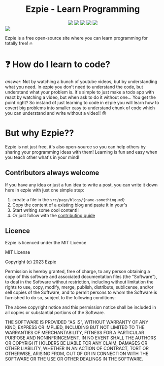 <div align=center>
<h1>Ezpie - Learn Programming</h1>
<div>
<img src="https://img.shields.io/badge/PRs-Welcome-green">
<img src="https://img.shields.io/badge/First%20timers%20only-Friendly-blue">
<img src="https://img.shields.io/discord/1031092931408441344?logo=discord">
<img src="https://img.shields.io/github/license/ezpieco/ezpie">
<a href="https://twitter.com/intent/tweet?text=I%20found%20a%20fun%20and%20cool%20site%20to%20learn%20programming&url=https://ezpieco.github.io/ezpie&via=ezpieco&hashtags=developers,ezpie,coding,programmer">
<img src="https://img.shields.io/twitter/url/http/shields.io.svg?style=social">
</a>
</div>
</div>
<img src="https://ezpie.vercel.app/default.svg">

Ezpie is a free open-source site where you can learn programming for totally free! :fire:

# :question: How do I learn to code?
*answer*: Not by watching a bunch of youtube videos, but by understanding what you need. In ezpie you don't need to understand the code, but understand what your problem is. It's simple to just make a todo app with react by watching a video, but when ask to do it without one... You get the point right? So instand of just learning to code in ezpie you will learn how to covert big problems into smaller easy to understand chunk of code which you can understand and write without a video!! 😮

# But why Ezpie??
Ezpie is not just free, it's also open-source so you can help others by sharing your programming ideas with them! Learning is fun and easy when you teach other what's in your mind!

## Contributors always welcome
If you have any idea or just a fun idea to write a post, you can write it down here in ezpie with just one simple step:
1. create a file in the `src/page/blogs/{name-something.md}`
2. Copy the content of a existing blog and paste it in your's
3. Start writing some cool content!!
4. Or just follow with the [contributing guide](https://github.com/EzpieCo/ezpie/blob/master/CONTRIBUTING.md)

## Licence
Ezpie is licenced under the MIT Licence

MIT License

Copyright (c) 2023 Ezpie

Permission is hereby granted, free of charge, to any person obtaining a copy
of this software and associated documentation files (the "Software"), to deal
in the Software without restriction, including without limitation the rights
to use, copy, modify, merge, publish, distribute, sublicense, and/or sell
copies of the Software, and to permit persons to whom the Software is
furnished to do so, subject to the following conditions:

The above copyright notice and this permission notice shall be included in all
copies or substantial portions of the Software.

THE SOFTWARE IS PROVIDED "AS IS", WITHOUT WARRANTY OF ANY KIND, EXPRESS OR
IMPLIED, INCLUDING BUT NOT LIMITED TO THE WARRANTIES OF MERCHANTABILITY,
FITNESS FOR A PARTICULAR PURPOSE AND NONINFRINGEMENT. IN NO EVENT SHALL THE
AUTHORS OR COPYRIGHT HOLDERS BE LIABLE FOR ANY CLAIM, DAMAGES OR OTHER
LIABILITY, WHETHER IN AN ACTION OF CONTRACT, TORT OR OTHERWISE, ARISING FROM,
OUT OF OR IN CONNECTION WITH THE SOFTWARE OR THE USE OR OTHER DEALINGS IN THE
SOFTWARE.
